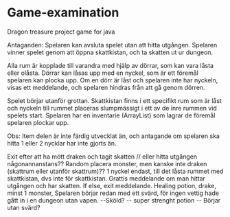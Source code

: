 # Game-examination
Dragon treasure project game for java

Antaganden:
Spelaren kan avsluta spelet utan att hitta utgången.
Spelaren vinner spelet genom att öppna skattkistan, och ta skatten ut ur dungeon. 

Alla rum är kopplade till varandra med hjälp av dörrar, som kan vara låsta eller olåsta.
Dörrar kan låsas upp med en nyckel, som är ett föremål spelaren kan plocka upp.
Om en dörr är låst och spelaren inte har nyckeln, visas ett meddelande, och spelaren hindras från att gå genom dörren.

Spelet börjar utanför grottan.
Skattkistan finns i ett specifikt rum som är låst och nyckeln till rummet placeras slumpmässigt i ett av de inre rummen vid spelets start.
Spelaren har en inventarie (ArrayList<Item>) som lagrar de föremål spelaren plockar upp.

Obs: Item delen är inte färdig utvecklat än, och antagande om spelaren ska hitta 1 eller 2 nycklar har inte gjorts än.

Exit efter att ha mött draken och tagit skatten // eller hitta utgången någonannanstans??
Random placera monster, men kanske inte draken (skattrum eller utanför skattrum)??
1 nyckel endast, till det låsta rummet med skattkistan, dvs inte för skattkistan.
Grattis meddelande om man hittar utgången och har skatten. If else, exit meddelande. 
Healing potion, drake, minst 1 monster, 
Spelaren börjar redan med ett svärd, för ingen vettig hade gått in i en dungeon utan vapen. 
--Sköld?
-- super strenght potion 
-- Börjar utan svärd?
